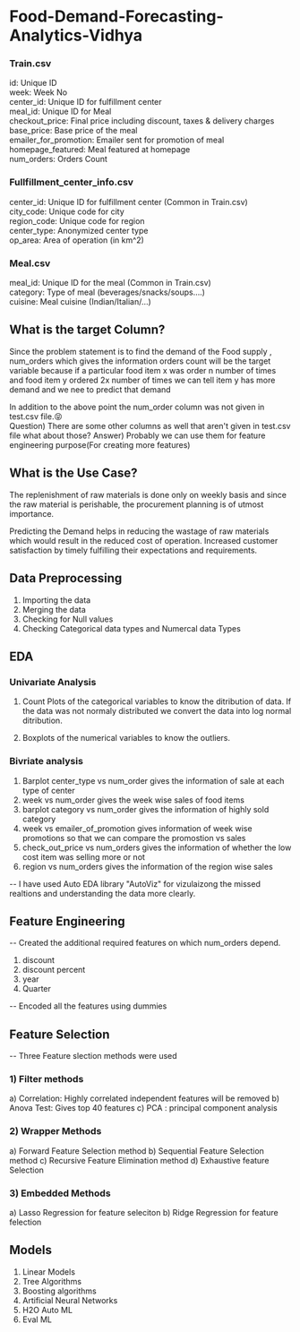 # Food-Demand-Forecasting-Analytics-Vidhya

### Train.csv
id:	Unique ID                                                                                                                                   
week:	Week No                                                                                                                                   
center_id:	Unique ID for fulfillment center                                                                                                                                                                                                                                                                      
meal_id: Unique ID for Meal                                                                                                                                   
checkout_price:	Final price including discount, taxes & delivery charges                                                                                                                                   
base_price:	Base price of the meal                                                                                                                                                                                                                                                                      
emailer_for_promotion:	Emailer sent for promotion of meal                                                                                                                                   
homepage_featured:	Meal featured at homepage                                                                                                                                   
num_orders:	Orders Count

### Fullfillment_center_info.csv

center_id:	Unique ID for fulfillment center (Common in Train.csv)                                                                                             
city_code:	Unique code for city                                                                                                                                                                                  
region_code:  Unique code for region                                                                                                                                                                                                                                                                           
center_type:  Anonymized center type                                                                                                                                                                                  
op_area:  Area of operation (in km^2)

### Meal.csv
meal_id:	Unique ID for the meal (Common in Train.csv)                                                                                                                                                                                        
category:	Type of meal (beverages/snacks/soups….)                                                                                            
cuisine:	Meal cuisine (Indian/Italian/…)

## What is the target Column?

Since the problem statement is to find the demand of the Food supply , num_orders which gives the information orders count will be the target variable because if a particular food item x was order n number of times and food item y ordered 2x number of times we can tell item y has more demand and we nee to predict that demand                                                                  

In addition to the above point the num_order column was not given in test.csv file.😝                                                      
Question) There are some other columns as well that aren't given in test.csv file what about those?
Answer) Probably we can use them for feature engineering purpose(For creating more features)


## What is the Use Case?

The replenishment of raw materials is done only on weekly basis and since the raw material is perishable, the procurement planning is of utmost importance.  


Predicting the Demand helps in reducing the wastage of raw materials which would result in the reduced cost of operation. Increased customer satisfaction by timely fulfilling their expectations and requirements.

## Data Preprocessing

1) Importing the data
2) Merging the data
3) Checking for Null values
4) Checking Categorical data types and Numercal data Types

## EDA 

### Univariate Analysis
1) Count Plots of the categorical variables to know the ditribution of data. If the data was not normaly distributed we convert the data into log normal ditribution.

2) Boxplots of the numerical variables to know the outliers.

### Bivriate analysis
1) Barplot center_type vs num_order gives the information of sale at each type of center
2) week vs num_order gives the week wise sales of food items
3) barplot category vs num_order gives the information of highly sold category
4) week vs emailer_of_promotion gives information of week wise promotions so that we can compare the promostion vs sales 
5) check_out_price vs num_orders gives the information of whether the low cost item was selling more or not 
6) region vs num_orders gives the information of the region wise sales

-- I have used Auto EDA library "AutoViz" for vizulaizong the missed realtions and understanding the data more clearly.

## Feature Engineering 

-- Created the additional required features on which num_orders depend.

1) discount
2) discount percent
3) year
4) Quarter 

-- Encoded all the features using dummies

## Feature Selection 

-- Three Feature slection methods were used
### 1) Filter methods 
a) Correlation: Highly correlated independent features will be removed 
b) Anova Test: Gives top 40 features 
c) PCA : principal component analysis 
### 2) Wrapper Methods
a) Forward Feature Selection method
b) Sequential Feature Selection method
c) Recursive Feature Elimination method
d) Exhaustive feature Selection
### 3) Embedded Methods
a) Lasso Regression for feature seleciton
b) Ridge Regression for feature felection

## Models 
1) Linear Models 
2) Tree Algorithms 
3) Boosting algorithms 
4) Artificial Neural Networks
5) H2O Auto ML
6) Eval ML






















